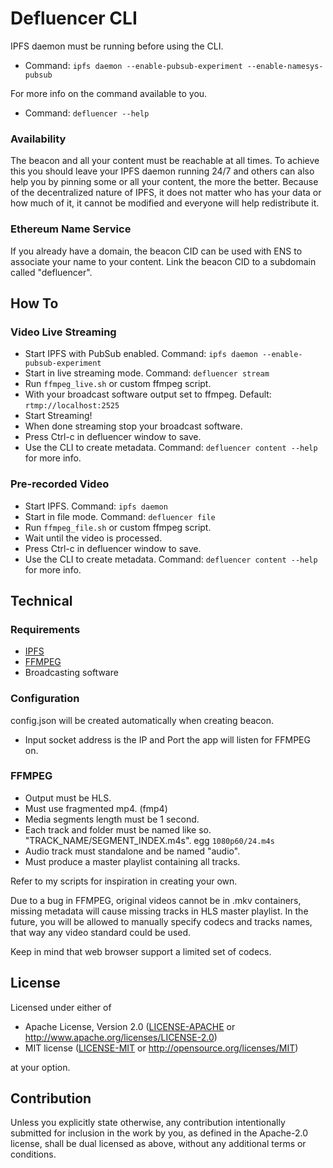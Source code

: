 # Defluencer CLI

IPFS daemon must be running before using the CLI.
 - Command: ```ipfs daemon --enable-pubsub-experiment --enable-namesys-pubsub```

For more info on the command available to you.
 - Command: ```defluencer --help```

### Availability
The beacon and all your content must be reachable at all times. To achieve this you should leave your IPFS daemon running 24/7 and others can also help you by pinning some or all your content, the more the better. Because of the decentralized nature of IPFS, it does not matter who has your data or how much of it, it cannot be modified and everyone will help redistribute it.

### Ethereum Name Service
If you already have a domain, the beacon CID can be used with ENS to associate your name to your content. Link the beacon CID to a subdomain called "defluencer".

## How To

### Video Live Streaming
- Start IPFS with PubSub enabled. Command: ```ipfs daemon --enable-pubsub-experiment```
- Start in live streaming mode. Command: ```defluencer stream```
- Run ```ffmpeg_live.sh``` or custom ffmpeg script.
- With your broadcast software output set to ffmpeg. Default: ```rtmp://localhost:2525```
- Start Streaming!
- When done streaming stop your broadcast software.
- Press Ctrl-c in defluencer window to save.
- Use the CLI to create metadata. Command: ```defluencer content --help``` for more info.

### Pre-recorded Video
- Start IPFS. Command: ```ipfs daemon```
- Start in file mode. Command: ```defluencer file```
- Run ```ffmpeg_file.sh``` or custom ffmpeg script.
- Wait until the video is processed.
- Press Ctrl-c in defluencer window to save.
- Use the CLI to create metadata. Command: ```defluencer content --help``` for more info.

## Technical

### Requirements
- [IPFS](https://docs.ipfs.io/install/command-line/#package-managers)
- [FFMPEG](https://ffmpeg.org/)
- Broadcasting software

### Configuration
config.json will be created automatically when creating beacon.
- Input socket address is the IP and Port the app will listen for FFMPEG on.

### FFMPEG
- Output must be HLS.
- Must use fragmented mp4. (fmp4)
- Media segments length must be 1 second.
- Each track and folder must be named like so. "TRACK_NAME/SEGMENT_INDEX.m4s". egg ```1080p60/24.m4s```
- Audio track must standalone and be named "audio".
- Must produce a master playlist containing all tracks.

Refer to my scripts for inspiration in creating your own.

Due to a bug in FFMPEG, original videos cannot be in .mkv containers, missing metadata will cause missing tracks in HLS master playlist.
In the future, you will be allowed to manually specify codecs and tracks names, that way any video standard could be used.

Keep in mind that web browser support a limited set of codecs.

## License
Licensed under either of

 * Apache License, Version 2.0
   ([LICENSE-APACHE](LICENSE-APACHE) or http://www.apache.org/licenses/LICENSE-2.0)
 * MIT license
   ([LICENSE-MIT](LICENSE-MIT) or http://opensource.org/licenses/MIT)

at your option.

## Contribution
Unless you explicitly state otherwise, any contribution intentionally submitted
for inclusion in the work by you, as defined in the Apache-2.0 license, shall be
dual licensed as above, without any additional terms or conditions.